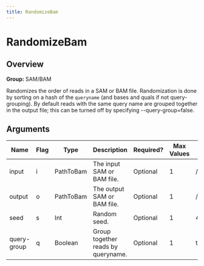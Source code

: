 ```yaml
---
title: RandomizeBam
---
```


# RandomizeBam

## Overview
**Group:** SAM/BAM

Randomizes the order of reads in a SAM or BAM file. Randomization is done by sorting
on a hash of the `queryname` (and bases and quals if not query-grouping). By default
reads with the same query name are grouped together in the output file; this can be
turned off by specifying --query-group=false.

## Arguments

|Name|Flag|Type|Description|Required?|Max Values|Default Value(s)|
|----|----|----|-----------|---------|----------|----------------|
|input|i|PathToBam|The input SAM or BAM file.|Optional|1|/dev/stdin|
|output|o|PathToBam|The output SAM or BAM file.|Optional|1|/dev/stdout|
|seed|s|Int|Random seed.|Optional|1|42|
|query-group|q|Boolean|Group together reads by queryname.|Optional|1|true|

